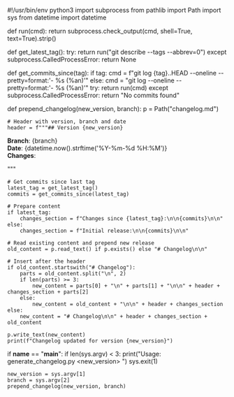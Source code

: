 #!/usr/bin/env python3
import subprocess
from pathlib import Path
import sys
from datetime import datetime

def run(cmd):
return subprocess.check_output(cmd, shell=True, text=True).strip()

def get_latest_tag():
try:
return run("git describe --tags --abbrev=0")
except subprocess.CalledProcessError:
return None

def get_commits_since(tag):
if tag:
cmd = f"git log {tag}..HEAD --oneline --pretty=format:'- %s (%an)'"
else:
cmd = "git log --oneline --pretty=format:'- %s (%an)'"
try:
return run(cmd)
except subprocess.CalledProcessError:
return "No commits found"

def prepend_changelog(new_version, branch):
p = Path("changelog.md")

    # Header with version, branch and date
    header = f"""## Version {new_version}

**Branch**: {branch}  
**Date**: {datetime.now().strftime('%Y-%m-%d %H:%M')}  
**Changes**:

"""

    # Get commits since last tag
    latest_tag = get_latest_tag()
    commits = get_commits_since(latest_tag)
    
    # Prepare content
    if latest_tag:
        changes_section = f"Changes since {latest_tag}:\n\n{commits}\n\n"
    else:
        changes_section = f"Initial release:\n\n{commits}\n\n"
    
    # Read existing content and prepend new release
    old_content = p.read_text() if p.exists() else "# Changelog\n\n"
    
    # Insert after the header
    if old_content.startswith("# Changelog"):
        parts = old_content.split("\n", 2)
        if len(parts) >= 3:
            new_content = parts[0] + "\n" + parts[1] + "\n\n" + header + changes_section + parts[2]
        else:
            new_content = old_content + "\n\n" + header + changes_section
    else:
        new_content = "# Changelog\n\n" + header + changes_section + old_content
    
    p.write_text(new_content)
    print(f"Changelog updated for version {new_version}")

if __name__ == "__main__":
if len(sys.argv) < 3:
print("Usage: generate_changelog.py <new_version> <branch>")
sys.exit(1)

    new_version = sys.argv[1]
    branch = sys.argv[2]
    prepend_changelog(new_version, branch)